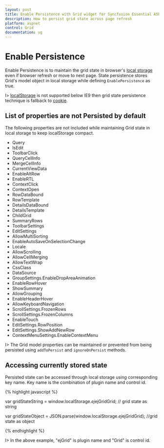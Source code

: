```yaml
---
layout: post
title: Enable Persistence with Grid widget for Syncfusion Essential ASP.NET
description: How to persist grid state across page refresh
platform: aspnet
control: Grid
documentation: ug
---
```


# Enable Persistence

Enable Persistence is to maintain the grid state in browser's [local storage](http://www.w3schools.com/html/html5_webstorage.asp#) even if browser refresh or move to next page. State persistence stores Grid's model object in local storage while defining `EnablePersistence` as true. 

I>  [localStorage](http://www.w3schools.com/html/html5_webstorage.asp#) is not supported below IE9 then grid state persistence technique is fallback to [cookie](http://www.w3schools.com/js/js_cookies.asp#).

## List of properties are not Persisted by default

The following properties are not included while maintaining Grid state in local storage to keep localStorage compact.

* Query
* IsEdit
* ToolbarClick
* QueryCellInfo
* MergeCellInfo
* CurrentViewData
* EnableAltRow
* EnableRTL 
* ContextClick 
* ContextOpen
* RowDataBound
* RowTemplate
* DetailsDataBound
* DetailsTemplate
* ChildGrid 
* SummaryRows 
* ToolbarSettings
* EditSettings
* AllowMultiSorting 
* EnableAutoSaveOnSelectionChange 
* Locale 
* AllowScrolling 
* AllowCellMerging
* AllowTextWrap 
* CssClass 
* DataSource 
* GroupSettings.EnableDropAreaAnimation 
* EnableRowHover 
* ShowSummary 
* AllowGrouping
* EnableHeaderHover 
* AllowKeyboardNavigation 
* ScrollSettings.FrozenRows 
* ScrollSettings.FrozenColumns 
* EnableTouch 
* EditSettings.RowPosition 
* EditSettings.ShowAddNewRow 
* ContextMenuSettings.EnableContextMenu

I> The Grid model properties can be maintained or prevented from being persisted using `addToPersist` and `ignoreOnPersist` methods.

## Accessing currently stored state

Persisted state can be accessed through local storage using corresponding key name. Key name is the combination of plugin name and control id.

{% highlight javascript %}

var gridStateString = window.localStorage.$ej$ejGridGrid; // grid state as string

var gridStateObject = JSON.parse(window.localStorage.$ej$ejGridGrid); //grid state as object

{% endhighlight %}


I> In the above example, "ejGrid" is plugin name and "Grid" is control id.



